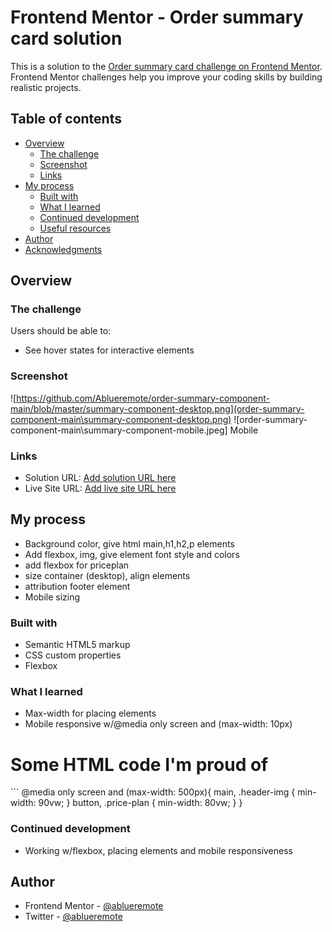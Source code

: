 # Frontend Mentor - Order summary card solution

This is a solution to the [Order summary card challenge on Frontend Mentor](https://www.frontendmentor.io/challenges/order-summary-component-QlPmajDUj). Frontend Mentor challenges help you improve your coding skills by building realistic projects. 

## Table of contents

- [Overview](#overview)
  - [The challenge](#the-challenge)
  - [Screenshot](#screenshot)
  - [Links](#links)
- [My process](#my-process)
  - [Built with](#built-with)
  - [What I learned](#what-i-learned)
  - [Continued development](#continued-development)
  - [Useful resources](#useful-resources)
- [Author](#author)
- [Acknowledgments](#acknowledgments)

## Overview

### The challenge

Users should be able to:

- See hover states for interactive elements

### Screenshot

![https://github.com/Ablueremote/order-summary-component-main/blob/master/summary-component-desktop.png](order-summary-component-main\summary-component-desktop.png)
![order-summary-component-main\summary-component-mobile.jpeg] Mobile

### Links

- Solution URL: [Add solution URL here](https://your-solution-url.com)
- Live Site URL: [Add live site URL here](https://your-live-site-url.com)

## My process

- Background color, give html main,h1,h2,p elements
- Add flexbox, img, give element font style and colors
- add flexbox for priceplan
- size container (desktop), align elements
- attribution footer element
- Mobile sizing

### Built with

- Semantic HTML5 markup
- CSS custom properties
- Flexbox

### What I learned

- Max-width for placing elements
- Mobile responsive w/@media only screen and (max-width: 10px)

<h1>Some HTML code I'm proud of</h1>
```
@media only screen and (max-width: 500px){
    main, .header-img {
        min-width: 90vw;
    }
    button, .price-plan {
        min-width: 80vw;
    }
}

### Continued development

- Working w/flexbox, placing elements and mobile responsiveness

## Author

- Frontend Mentor - [@ablueremote](https://www.frontendmentor.io/profile/ablueremote)
- Twitter - [@ablueremote](https://www.twitter.com/ablueremote)
